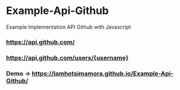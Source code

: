 # Example-Api-Github
Example Implementation API Github with Javascript

### https://api.github.com/
### https://api.github.com/users/{username}

### Demo -> https://lamhotsimamora.github.io/Example-Api-Github/

